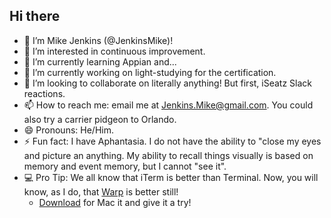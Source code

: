## Hi there

- 👋 I’m Mike Jenkins (@JenkinsMike)!
- 👀 I’m interested in continuous improvement.
- 🌱 I’m currently learning Appian and...
- 🔭 I’m currently working on light-studying for the certification.
- 💞️ I’m looking to collaborate on literally anything! But first, iSeatz Slack reactions.
- 📫 How to reach me: email me at Jenkins.Mike@gmail.com.  You could also try a carrier pidgeon to Orlando.
- 😄 Pronouns: He/Him.
- ⚡ Fun fact: I have Aphantasia. I do not have the ability to "close my eyes and picture an anything. My ability to recall things visually is based on memory and event memory, but I cannot "see it".
- 💻 Pro Tip: We all know that iTerm is better than Terminal. Now, you will know, as I do, that [Warp](https://www.warp.dev/) is better still!
   - [Download](https://app.warp.dev/get_warp?package=dmg) for Mac it and give it a try!


<!--
JenkinsMike/JenkinsMike is a ✨ special ✨ repository because its `README.md` (this file) appears on your GitHub profile.

Here are some other ideas to get you started:
---------------------------------------------
- 👯 I’m looking to collaborate on ...
- 🤔 I’m looking for help with ...
- 💬 Ask me about ...
-->
